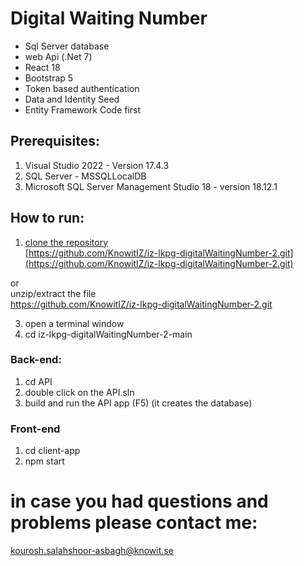 # Digital Waiting Number
- Sql Server database
- web Api (.Net 7)
- React 18
- Bootstrap 5
- Token based authentication
- Data and Identity Seed
- Entity Framework Code first

## Prerequisites:
1. Visual Studio 2022 - Version 17.4.3
2. SQL Server - MSSQLLocalDB
3. Microsoft SQL Server Management Studio 18 - version 18.12.1

## How to run:
1. [clone the repository](https://github.com/KnowitIZ/iz-lkpg-digitalWaitingNumber-2.git)  
[https://github.com/KnowitIZ/iz-lkpg-digitalWaitingNumber-2.git](https://github.com/KnowitIZ/iz-lkpg-digitalWaitingNumber-2.git)  

or  
unzip/extract the file  
https://github.com/KnowitIZ/iz-lkpg-digitalWaitingNumber-2.git

3. open a terminal window
4. cd iz-lkpg-digitalWaitingNumber-2-main

### Back-end:

1. cd API
2. double click on the API.sln
3. build and run the API app (F5) 
(it creates the database)

### Front-end
1. cd client-app
2. npm start

# in case you had questions and problems please contact me:
kourosh.salahshoor-asbagh@knowit.se
